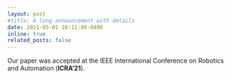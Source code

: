 ```yaml
---
layout: post
#title: A long announcement with details
date: 2021-05-01 16:11:00-0400
inline: true
related_posts: false
---
```


Our paper was accepted at the IEEE International Conference on Robotics and Automation (**ICRA’21**).